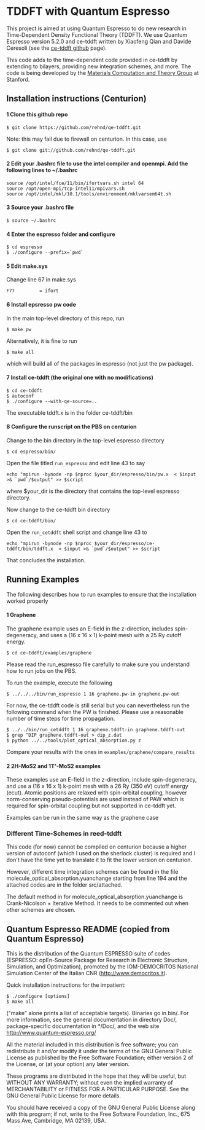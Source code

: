 # TDDFT with Quantum Espresso
This project is aimed at using Quantum Espresso to do new research in Time-Dependent Density Functional Theory (TDDFT). We use Quantum Espresso version 5.2.0 and ce-tddft written by Xiaofeng Qian and Davide Ceresoli (see the [ce-tddft github](https://github.com/dceresoli/ce-tddft) page).

This code adds to the time-dependent code provided in ce-tddft by extending to bilayers, providing new integration schemes, and more. The code is being developed by the [Materials Computation and Theory Group](http://web.stanford.edu/group/evanreed/index.html) at Stanford.

## Installation instructions (Centurion)

#### 1 Clone this github repo
```
$ git clone https://github.com/rehnd/qe-tddft.git
```
Note: this may fail due to firewall on centurion. In this case, use

```
$ git clone git://github.com/rehnd/qe-tddft.git
```

#### 2 Edit your .bashrc file to use the intel compiler and openmpi. Add the following lines to ~/.bashrc
```
source /opt/intel/fce/11/bin/ifortvars.sh intel 64
source /opt/open-mpi/tcp-intel11/mpivars.sh
source /opt/intel/mkl/10.1/tools/environment/mklvarsem64t.sh
```

#### 3 Source your .bashrc file
```
$ source ~/.bashrc
```

#### 4 Enter the espresso folder and configure
```
$ cd espresso
$ ./configure --prefix=`pwd`
```
#### 5 Edit make.sys
Change line 67 in make.sys

```
F77			= ifort
```

#### 6 Install epsresso pw code
In the main top-level directory of this repo, run

```
$ make pw
```
Alternatively, it is fine to run

```
$ make all
```
which will build all of the packages in espresso (not just the pw package).


#### 7 Install ce-tddft (the original one with no modifications)

```
$ cd ce-tddft
$ autoconf
$ ./configure --with-qe-source=..
```

The executable tddft.x is in the folder ce-tddft/bin

#### 8 Configure the runscript on the PBS on centurion
Change to the bin directory in the top-level espresso directory
```
$ cd espresso/bin/
```

Open the file titled ```run_espresso``` and edit line 43 to say

```
echo "mpirun -bynode -np $nproc $your_dir/espresso/bin/pw.x  < $input >& `pwd`/$output" >> $script
```
where $your_dir is the directory that contains the top-level espresso directory.

Now change to the ce-tddft bin directory

```
$ cd ce-tddft/bin/
```

Open the ```run_cetddft``` shell script and change line 43 to

```
echo "mpirun -bynode -np $nproc $your_dir/espresso/ce-tddft/bin/tddft.x  < $input >& `pwd`/$output" >> $script
```
That concludes the installation.

## Running Examples
The following describes how to run examples to ensure that the installation worked properly

#### 1 Graphene
The graphene example uses an E-field in the z-direction, includes spin-degeneracy, and uses a (16 x 16 x 1) k-point mesh with a 25 Ry cutoff energy.

```
$ cd ce-tddft/examples/graphene
```

Please read the run_espresso file carefully to make sure you understand how to run jobs on the PBS.

To run the example, execute the following


```
$ ../../../bin/run_espresso 1 16 graphene.pw-in graphene.pw-out
```

For now, the ce-tddft code is still serial but you can nevertheless run the following command when the PW is finished. Please use a reasonable number of time steps for time propagation.


```
$ ../../bin/run_cetddft 1 16 graphene.tddft-in graphene.tddft-out
$ grep ^DIP graphene.tddft-out > dip_z.dat
$ python ../../tools/plot_optical_absorption.py z
```

Compare your results with the ones in ```examples/graphene/compare_results```

#### 2 2H-MoS2 and 1T'-MoS2 examples
These examples use an E-field in the z-direction, include spin-degeneracy, and use a (16 x 16 x 1) k-point mesh with a 26 Ry (350 eV) cutoff energy (ecut). Atomic positions are relaxed with spin-orbital coupling, however norm-conserving pseudo-potentials are used instead of PAW which is required for spin-orbital coupling but not supported in ce-tddft yet.

Examples can be run in the same way as the graphene case

### Different Time-Schemes in reed-tddft
This code (for now) cannot be compiled on centurion because a higher version of autoconf
(which I used on the sherlock cluster) is required and I don't have the time yet to translate it to
fit the lower version on centurion.

However, different time integration schemes can be found in the file
molecule_optical_absorption.yuanchange starting from line 194 and the attached codes are
in the folder src/attached.

The default method in for molecule_optical_absorption.yuanchange is Crank-Nicolson +
Iterative Method. It needs to be commented out when other schemes are chosen.


## Quantum Espresso README (copied from Quantum Espresso)
This is the distribution of the Quantum ESPRESSO suite of codes (ESPRESSO:
opEn-Source Package for Research in Electronic Structure, Simulation,
and Optimization), promoted by the IOM-DEMOCRITOS National Simulation Center
of the Italian CNR (http://www.democritos.it).

Quick installation instructions for the impatient:

```
$ ./configure [options]
$ make all
```
("make" alone prints a list of acceptable targets). Binaries go in bin/.
For more information, see the general documentation in directory Doc/,
package-specific documentation in */Doc/, and the web site
http://www.quantum-espresso.org/

All the material included in this distribution is free software;
you can redistribute it and/or modify it under the terms of the GNU
General Public License as published by the Free Software Foundation;
either version 2 of the License, or (at your option) any later version.

These programs are distributed in the hope that they will be useful, but
WITHOUT ANY WARRANTY; without even the implied warranty of MERCHANTABILITY
or FITNESS FOR A PARTICULAR PURPOSE. See the GNU General Public License
for more details.

You should have received a copy of the GNU General Public License along
with this program; if not, write to the Free Software Foundation, Inc.,
675 Mass Ave, Cambridge, MA 02139, USA.
